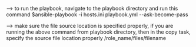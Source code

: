 --> to run the playbook, navigate to the playbook directory and run this command
$ansible-playbook -i hosts.ini playbook.yml --ask-become-pass

--> make sure the file source location is specified properly, if you are running the above command from
    playbook directory, then in the copy task, specify the source file location properly /role_name/files/filename
